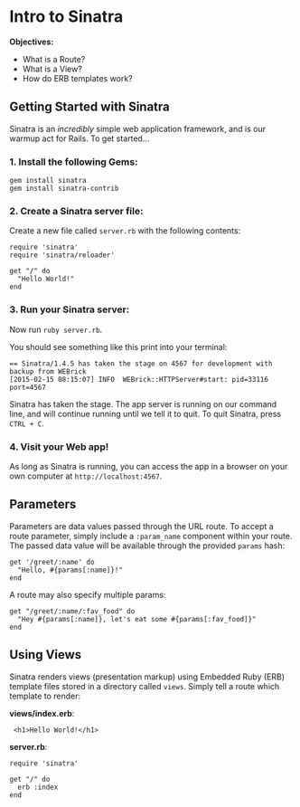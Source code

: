 # Intro to Sinatra

**Objectives:**

- What is a Route?
- What is a View?
- How do ERB templates work?


## Getting Started with Sinatra

Sinatra is an *incredibly* simple web application framework, and is our warmup act for Rails. To get started...

### 1. Install the following Gems:

```
gem install sinatra
gem install sinatra-contrib
```

### 2. Create a Sinatra server file:

Create a new file called `server.rb` with the following contents:

```
require 'sinatra'
require 'sinatra/reloader'

get "/" do
  "Hello World!"
end
```

### 3. Run your Sinatra server:

Now run `ruby server.rb`.

You should see something like this print into your terminal:

```
== Sinatra/1.4.5 has taken the stage on 4567 for development with backup from WEBrick
[2015-02-15 08:15:07] INFO  WEBrick::HTTPServer#start: pid=33116 port=4567
```

Sinatra has taken the stage. The app server is running on our command line, and will continue running until we tell it to quit. To quit Sinatra, press `CTRL + C`.

### 4. Visit your Web app!

As long as Sinatra is running, you can access the app in a browser on your own computer at `http://localhost:4567`.

## Parameters

Parameters are data values passed through the URL route. To accept a route parameter, simply include a `:param_name` component within your route. The passed data value will be available through the provided `params` hash:

```
get '/greet/:name' do
  "Hello, #{params[:name]}!"
end
```

A route may also specify multiple params:

```
get "/greet/:name/:fav_food" do
  "Hey #{params[:name]}, let's eat some #{params[:fav_food]}"
end
```

## Using Views

Sinatra renders views (presentation markup) using Embedded Ruby (ERB) template files stored in a directory called `views`. Simply tell a route which template to render:

**views/index.erb**:

```
 <h1>Hello World!</h1>
```

**server.rb**:

```
require 'sinatra'

get "/" do
  erb :index
end
```